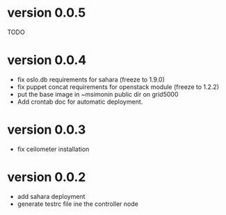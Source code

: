 # version 0.0.5

  TODO

# version 0.0.4

* fix oslo.db requirements for sahara (freeze to 1.9.0)
* fix puppet concat requirements for openstack module (freeze to 1.2.2)
* put the base image in ~msimonin public dir on grid5000
* Add crontab doc for automatic deployment.

# version 0.0.3

* fix ceilometer installation

# version 0.0.2

* add sahara deployment
* generate testrc file ine the controller node


